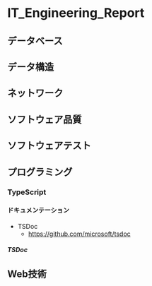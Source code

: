 # IT_Engineering_Report

## データベース

## データ構造

## ネットワーク

## ソフトウェア品質

## ソフトウェアテスト

## プログラミング

### TypeScript

#### ドキュメンテーション

* TSDoc
  * https://github.com/microsoft/tsdoc

##### TSDoc


## Web技術